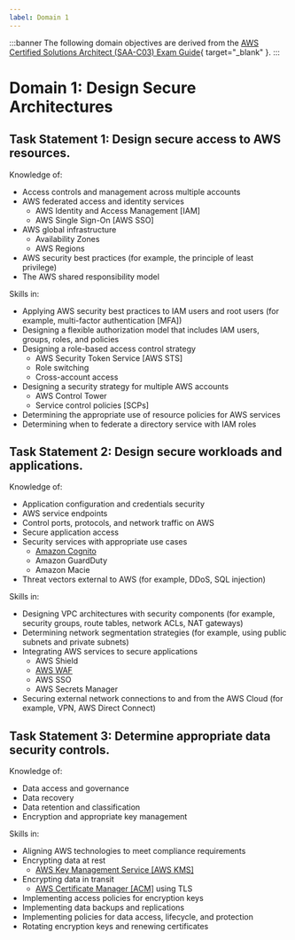 ```yaml
---
label: Domain 1
---
```


:::banner
The following domain objectives are derived from the [AWS Certified Solutions Architect (SAA-C03) Exam Guide](https://d1.awsstatic.com/training-and-certification/docs-sa-assoc/AWS-Certified-Solutions-Architect-Associate_Exam-Guide.pdf){ target="_blank" }.
:::

# Domain 1: Design Secure Architectures

## Task Statement 1: Design secure access to AWS resources.

Knowledge of:

- Access controls and management across multiple accounts
- AWS federated access and identity services
  - AWS Identity and Access Management [IAM]
  - AWS Single Sign-On [AWS SSO]
- AWS global infrastructure
  - Availability Zones
  - AWS Regions
- AWS security best practices (for example, the principle of least privilege)
- The AWS shared responsibility model

Skills in:

- Applying AWS security best practices to IAM users and root users (for example, multi-factor authentication [MFA])
- Designing a flexible authorization model that includes IAM users, groups, roles, and policies
- Designing a role-based access control strategy
  - AWS Security Token Service [AWS STS]
  - Role switching
  - Cross-account access
- Designing a security strategy for multiple AWS accounts
  - AWS Control Tower
  - Service control policies [SCPs]
- Determining the appropriate use of resource policies for AWS services
- Determining when to federate a directory service with IAM roles

## Task Statement 2: Design secure workloads and applications.

Knowledge of:

- Application configuration and credentials security
- AWS service endpoints
- Control ports, protocols, and network traffic on AWS
- Secure application access
- Security services with appropriate use cases
  - [Amazon Cognito](/products/cognito.md)
  - Amazon GuardDuty
  - Amazon Macie
- Threat vectors external to AWS (for example, DDoS, SQL injection)

Skills in:

- Designing VPC architectures with security components (for example, security groups, route tables, network ACLs, NAT gateways)
- Determining network segmentation strategies (for example, using public subnets and private subnets)
- Integrating AWS services to secure applications
  - AWS Shield
  - [AWS WAF](/products/waf.md)
  - AWS SSO
  - AWS Secrets Manager
- Securing external network connections to and from the AWS Cloud (for example, VPN, AWS Direct Connect)

## Task Statement 3: Determine appropriate data security controls.

Knowledge of:

- Data access and governance
- Data recovery
- Data retention and classification
- Encryption and appropriate key management

Skills in:

- Aligning AWS technologies to meet compliance requirements
- Encrypting data at rest
  - [AWS Key Management Service [AWS KMS]](/products/kms.md)
- Encrypting data in transit
  - [AWS Certificate Manager [ACM]](/products/acm.md) using TLS
- Implementing access policies for encryption keys
- Implementing data backups and replications
- Implementing policies for data access, lifecycle, and protection
- Rotating encryption keys and renewing certificates
